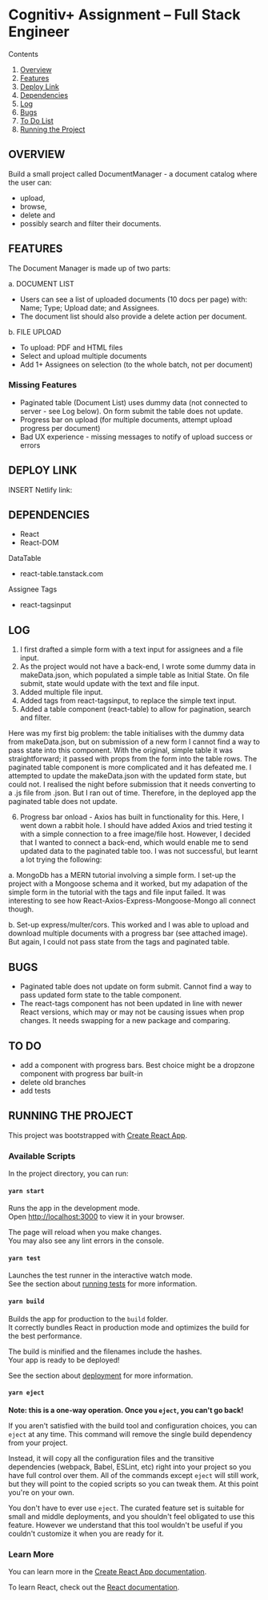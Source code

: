 # Cognitiv+ Assignment – Full Stack Engineer

Contents

1. [Overview](#overview)
2. [Features](#features)
3. [Deploy Link](#deploy)
4. [Dependencies](#dependencies)
5. [Log](#log)
6. [Bugs](#bugs)
7. [To Do List](#todo)
8. [Running the Project](#runproject)


## OVERVIEW <a name="overview"></a>

Build a small project called DocumentManager - a document catalog where the user can:
- upload,
- browse,
- delete and 
- possibly search and filter their documents.


## FEATURES <a name="features"></a>

The Document Manager is made up of two parts:

a. DOCUMENT LIST
- Users can see a list of uploaded documents (10 docs per page) with: Name; Type; Upload date; and Assignees.
- The document list should also provide a delete action per document.

b. FILE UPLOAD

- To upload: PDF and HTML files
- Select and upload multiple documents
- Add 1+ Assignees on selection (to the whole batch, not per document)

### Missing Features
- Paginated table (Document List) uses dummy data (not connected to server - see Log below). On form submit the table does not update.
- Progress bar on upload (for multiple documents, attempt upload progress per document)
- Bad UX experience - missing messages to notify of upload success or errors


## DEPLOY LINK

INSERT Netlify link:


## DEPENDENCIES <a name="dependencies"></a>

- React
- React-DOM

DataTable
- react-table.tanstack.com

Assignee Tags
- react-tagsinput


## LOG <a name="log"></a>

1. I first drafted a simple form with a text input for assignees and a file input.
2. As the project would not have a back-end, I wrote some dummy data in makeData.json, which populated a simple table as Initial State. On file submit, state would update with the text and file input.
3. Added multiple file input.
4. Added tags from react-tagsinput, to replace the simple text input.
5. Added a table component (react-table) to allow for pagination, search and filter. 

Here was my first big problem: the table initialises with the dummy data from makeData.json, but on submission of a new form I cannot find a way to pass state into this component. With the original, simple table it was straightforward; it passed with props from the form into the table rows. The paginated table component is more complicated and it has defeated me. I attempted to update the makeData.json with the updated form state, but could not. I realised the night before submission that it needs converting to a .js file from .json. But I ran out of time.
Therefore, in the deployed app the paginated table does not update.

6. Progress bar onload - Axios has built in functionality for this. Here, I went down a rabbit hole. I should have added Axios and tried testing it with a simple connection to a free image/file host. However, I decided that I wanted to connect a back-end, which would enable me to send updated data to the paginated table too. I was not successful, but learnt a lot trying the following:

a. MongoDb has a MERN tutorial involving a simple form. I set-up the project with a Mongoose schema and it worked, but my adapation of the simple form in the tutorial with the tags and file input failed. It was interesting to see how React-Axios-Express-Mongoose-Mongo all connect though.

b. Set-up express/multer/cors. This worked and I was able to upload and download multiple documents with a progress bar (see attached image). But again, I could not pass state from the tags and paginated table.


## BUGS <a name="bugs"></a>

- Paginated table does not update on form submit. Cannot find a way to pass updated form state to the table component.
- The react-tags component has not been updated in line with newer React versions, which may or may not be causing issues when prop changes. It needs swapping for a new package and comparing.


## TO DO <a name="todo"></a>

- add a component with progress bars. Best choice might be a dropzone component with progress bar built-in
- delete old branches
- add tests



## RUNNING THE PROJECT <a name="runproject"></a>

This project was bootstrapped with [Create React App](https://github.com/facebook/create-react-app).


### Available Scripts

In the project directory, you can run:

#### `yarn start`

Runs the app in the development mode.\
Open [http://localhost:3000](http://localhost:3000) to view it in your browser.

The page will reload when you make changes.\
You may also see any lint errors in the console.

#### `yarn test`

Launches the test runner in the interactive watch mode.\
See the section about [running tests](https://facebook.github.io/create-react-app/docs/running-tests) for more information.

#### `yarn build`

Builds the app for production to the `build` folder.\
It correctly bundles React in production mode and optimizes the build for the best performance.

The build is minified and the filenames include the hashes.\
Your app is ready to be deployed!

See the section about [deployment](https://facebook.github.io/create-react-app/docs/deployment) for more information.

#### `yarn eject`

**Note: this is a one-way operation. Once you `eject`, you can't go back!**

If you aren't satisfied with the build tool and configuration choices, you can `eject` at any time. This command will remove the single build dependency from your project.

Instead, it will copy all the configuration files and the transitive dependencies (webpack, Babel, ESLint, etc) right into your project so you have full control over them. All of the commands except `eject` will still work, but they will point to the copied scripts so you can tweak them. At this point you're on your own.

You don't have to ever use `eject`. The curated feature set is suitable for small and middle deployments, and you shouldn't feel obligated to use this feature. However we understand that this tool wouldn't be useful if you couldn't customize it when you are ready for it.

### Learn More

You can learn more in the [Create React App documentation](https://facebook.github.io/create-react-app/docs/getting-started).

To learn React, check out the [React documentation](https://reactjs.org/).
